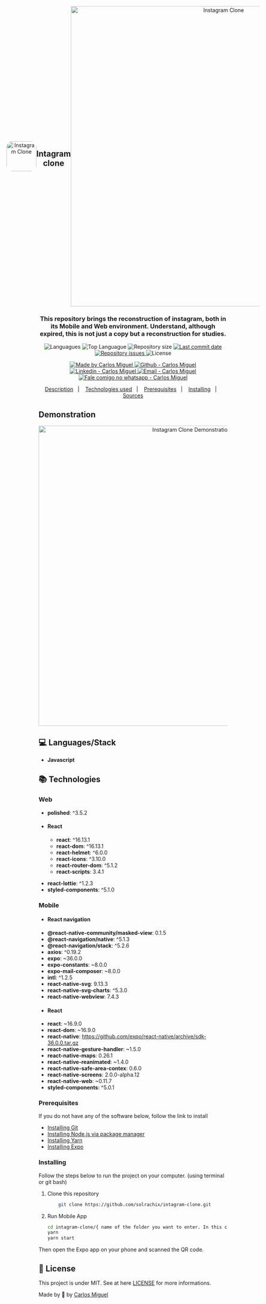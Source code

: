 
<div  align="center" style="display:flex; justify-content: center;align-items: center;flex-direction: colunm">
	<img  alt="Instagram Clone"  src="https://github.com/solrachix/instagram-clone/blob/master/assets/logo.png?raw=true"  width="80px"  style="border-radius:16px;"/>
	<h2  align="center">Intagram clone</h2>
	<img  alt="Instagram Clone"  src="https://github.com/solrachix/instagram-clone/blob/master/assets/Web.png?raw=true"  width="800px"/>
</div>

<h3  align="center" >
This repository brings the reconstruction of instagram, both in its Mobile and Web environment. Understand, although expired, this is not just a copy but a reconstruction for <b>studies</b>.
</h3>

<p  align="center">
	<img  alt="Languagues"  src="https://img.shields.io/github/languages/count/solrachix/instagram-clone">
	<img  alt="Top Languague"  src="https://img.shields.io/github/languages/top/solrachix/instagram-clone">
	<img  alt="Repository size"  src="https://img.shields.io/github/repo-size/solrachix/instagram-clone">
	<a  href="https://github.com/solrachix/instagram-clone/commits/master">
		<img  alt="Last commit date"  src="https://img.shields.io/github/last-commit/solrachix/instagram-clone">
	</a>
	<a  href="https://github.com/solrachix/instagram-clone/issues">
		<img  alt="Repository issues"  src="https://img.shields.io/github/issues/solrachix/instagram-clone">
	</a>
	<img  alt="License"  src="https://img.shields.io/github/license/solrachix/instagram-clone">
</p>

<p  align="center">
	<a  href="https://github.com/solrachix"  target="_blank">
		<img  alt="Made by Carlos Miguel"  src="https://img.shields.io/badge/made%20by-Carlos_Miguel-informational">
	</a>	
<a  href="https://github.com/solrachix"  target="_blank" >
	<img  alt="Github - Carlos Miguel"  src="https://img.shields.io/badge/Github--%23F8952D?style=social&logo=github">
</a>
<a  href="https://www.linkedin.com/in/carlos-miguel-380413197/"  target="_blank" >
<img  alt="Linkedin - Carlos Miguel"  src="https://img.shields.io/badge/Linkedin--%23F8952D?style=social&logo=linkedin">
</a>
<a  href="mailto:carlos.miguel.oliveira.17@gmail.com"  target="_blank" >
<img  alt="Email - Carlos Miguel"  src="https://img.shields.io/badge/Email--%23F8952D?style=social&logo=gmail">
</a>
<a  href="https://api.whatsapp.com/send?phone=5511969027401"
target="_blank" >
<img  alt="Fale comigo no whatsapp - Carlos Miguel"  src="https://img.shields.io/badge/Whatsapp--%23F8952D?style=social&logo=whatsapp">
</a>
</p>

  

<p  align="center">
<a  href="#description">Description</a>&nbsp;&nbsp;&nbsp;|&nbsp;&nbsp;&nbsp;
<a  href="#technologies-used">Technologies used</a>&nbsp;&nbsp;&nbsp;|&nbsp;&nbsp;&nbsp;
<a  href="#prerequisites">Prerequisites</a>&nbsp;&nbsp;&nbsp;|&nbsp;&nbsp;&nbsp;
<a  href="#installing">Installing</a>&nbsp;&nbsp;&nbsp;|&nbsp;&nbsp;&nbsp;
<a  href="#sources">Sources</a>
</p>

  

## Demonstration

<p  align="center">
<img  alt="Instagram Clone Demonstration"  src="https://github.com/solrachix/instagram-clone/blob/master/assets/demonstration.gif?raw=true"  width="800px"/>
</p>

  

## :computer: Languages/Stack

- **Javascript**

## :books: Technologies

### Web
* **polished**: ^3.5.2
- #### React
	* **react**:  ^16.13.1
	* **react-dom**:  ^16.13.1
	* **react-helmet**:  ^6.0.0
	* **react-icons**:  ^3.10.0
	* **react-router-dom**:  ^5.1.2
	* **react-scripts**:  3.4.1
* **react-lottie**:  ^1.2.3
* **styled-components**:  ^5.1.0

### Mobile
- #### React navigation

* **@react-native-community/masked-view**: 0.1.5
* **@react-navigation/native**: ^5.1.3
* **@react-navigation/stack**: ^5.2.6
* **axios**: ^0.19.2
* **expo**: ~36.0.0
* **expo-constants**: ~8.0.0
* **expo-mail-composer**: ~8.0.0
* **intl**: ^1.2.5
* **react-native-svg**: 9.13.3
* **react-native-svg-charts**: ^5.3.0
* **react-native-webview**: 7.4.3

- #### React
* **react**: ~16.9.0
* **react-dom**: ~16.9.0
* **react-native**: https://github.com/expo/react-native/archive/sdk-36.0.0.tar.gz
* **react-native-gesture-handler**: ~1.5.0
* **react-native-maps**: 0.26.1
* **react-native-reanimated**: ~1.4.0
* **react-native-safe-area-contex**: 0.6.0
* **react-native-screens**: 2.0.0-alpha.12
* **react-native-web**: ~0.11.7
* **styled-components**: ^5.0.1  

### Prerequisites
If you do not have any of the software below, follow the link to install
- [Installing Git](https://git-scm.com/downloads)
- [Installing Node.js via package manager](https://nodejs.org/en/download/package-manager/)
- [Installing Yarn](https://yarnpkg.com/en/docs/install#debian-stable)
- [Installing Expo](https://facebook.github.io/react-native/docs/getting-started)

### Installing
Follow the steps below to run the project on your computer. (using terminal or git bash)
1. Clone this repository
	```bash
		git clone https://github.com/solrachix/intagram-clone.git
	```

3. Run Mobile App
	```bash
	cd intagram-clone/{ name of the folder you want to enter. In this case, there is Mobile, Web }
	yarn
	yarn start
	```
Then open the Expo app on your phone and scanned the QR code.

## :memo: License
This project is under MIT. See at here [LICENSE](/LICENSE) for more informations.

Made by :blue_heart: by [Carlos Miguel](https://github.com/solrachix)